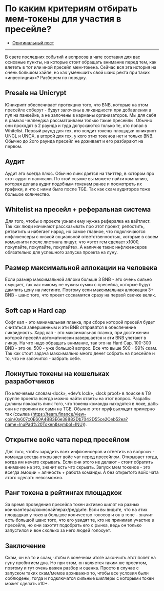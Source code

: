 # По каким критериям отбирать мем-токены для участия в пресейле?
- [Оригинальный пост](https://t.me/idoresearch/159)
---

В свете последних событий и вопросов в чате составил для вас основные пункты, на которые стоит обращать внимание перед тем, как влететь в тот или иной пресейл мем-токена. Сейчас вся эта история на очень большом хайпе, но как уменьшить свой шанс ректа при таких «инвестициях»? Разберем по порядку.

## Presale на Unicrypt
Юникрипт обеспечивает протекцию того, что BNB, которые на этом пресейле соберут - будут залочены в ликвидности при добавлении в пул на панкейке, а не залочены в карманы организаторов. Мы для себя в рамках челленджа рассматриваем только такие пресейлы. Обычно они проходят в 2 раунда и туда допускаются только те, кто попал в Whitelist. Первый раунд для тех, кто холдит токены площадки юникрипт UNCL и UNCX, а второй для тех, у кого этих токенов нет и только BNB. Обычно до 2ого раунда пресейл не доживает и его разбирают на первом.

## Аудит
Аудит это всегда плюс. Обычно линк дается на твиттер, в котором про этот аудит и написали. По этой ссылке вы можете найти компанию, которая делала аудит подобным токенам ранее и посмотреть их графики, и что с ними было после TGE. Так как скам аудиторов тоже большое количество.

## Whitelist на пресейл + реферальная система
Для того, чтобы о проекте узнали ему нужна рефералка на вайтлист. Так как люди начинают рассказывать про этот проект, репостить, ретвитить и набегает народ, но самое главное, что подключаются инфлюенсеры с низкой социальной ответственностью, которые в своем комьюнити после листинга пишут, что «этот гем сделает х1000, покупайте, покупайте, покупайте». А наличие таких инфлюенсеров обязательно для успешного запуска проекта на луну.

## Размер максимальной аллокации на человека
Если размер максимальной аллоки больше 3 BNB - это очень сильно смущает, так как никому не нужны сумки с пресейла, которые будут дампить цену на листинге. Поэтому если максимальная аллокация 3+ BNB - шанс того, что проект соскамится сразу на первой свечке велик.

## Soft cap и Hard cap
Софт кап - это минимальная планка, при сборе которой пресейл будет считаться завершенным и эти BNB отправятся в обеспечение ликвидность. Хард кап - это максимальная планка, при достижении которой пресейл автоматически завершается и эти BNB улетают в ликву. На что надо обращать внимание, так это на Hard Cap. 100-300 BNB - это ок. 500 - уже большой вопрос. Все что выше 500 - 99% скам. Так как стоит задача максимально много денег собрать на пресейле и то, что не залочится - забрать себе.

## Локнутые токены на кошельках разработчиков
По ключевым словам «lock», «dev’s lock», «lock proof» в поиске в TG группе проекта всегда можно найти ответы на этот вопрос. Разрабы должны показать линк того, что токены команды находятся в локе, дабы они не пролили их сами на TGE. Обычно этот пруф выглядит примерно так (ссылка (https://team.finance/view-coin/0x607c0E60A4BB3E6e38882Db7042D55ce2Ceb52ea?name=InuPad%20Token&symbol=INU)).

## Открытие войс чата перед пресейлом
Для того, чтобы зарядить всех инфлюенсеров и ответить на вопросы - команда всегда открывает войс чат перед пресейлом. Открывает тогда, когда им нечего скрывать. Если они этого не делают - стоит обратить внимание на это, значит есть что скрыать. Запуск мем токенов - это всегда эмоции + алчность + работа команды. А без открытого войс чата этого сделать невозможно. 

## Ранг токена в рейтингах площадкок
За время проведения пресейла токен активно шилят на разных коинхантерах/коинснайперах/реддите. Если вы видите, что на этих площадках у токена большое количество голосов и он в топе - значит есть большой шанс того, что его увидят те, кто не принимал участие в пресейле, но они захотят подобрать его с рынка, ведь он только запустился и вон сколько за него людей голосует.

## Заключение
Скам, он на то и скам, чтобы в конечном итоге закончить этот полет на луну пробитием дна. Но при этом, он является таким же проектом, поэтому и тут очень важен разбор и оценка. Просто в случае с запуском таких скам/мемов архиважно то, чтобы все условия были соблюдены, тогда и подключатся сильные шиллеры с которыми токен может сделать х10+.